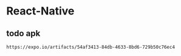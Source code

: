 # React-Native

## todo apk
```bash
https://expo.io/artifacts/54af3413-84db-4633-8bd6-729b50c76ec4
```